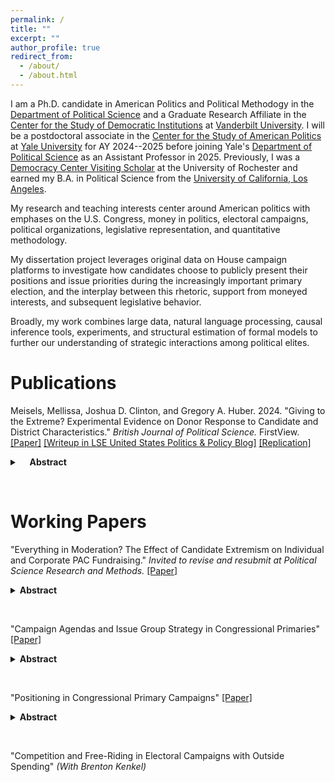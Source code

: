```yaml
---
permalink: /
title: ""
excerpt: ""
author_profile: true
redirect_from: 
  - /about/
  - /about.html
---
```


I am a Ph.D. candidate in American Politics and Political Methodogy in the [Department of Political Science](https://www.vanderbilt.edu/political-science/) and a Graduate Research Affiliate in the [Center for the Study of Democratic Institutions](https://www.vanderbilt.edu/csdi/)  at [Vanderbilt University](http://vanderbilt.edu/). I will be a postdoctoral associate in the [Center for the Study of American Politics](https://csap.yale.edu/) at [Yale University](https://www.yale.edu/) for AY 2024--2025 before joining Yale's [Department of Political Science](https://politicalscience.yale.edu/) as an Assistant Professor in 2025. Previously, I was a [Democracy Center Visiting Scholar](https://www.sas.rochester.edu/democracycenter/research/visiting-scholars.html) at the University of Rochester and earned my B.A. in Political Science from the [University of California, Los Angeles](http://ucla.edu/). 

My research and teaching interests center around American politics with emphases on the U.S. Congress, money in politics, electoral campaigns, political organizations, legislative representation, and quantitative methodology. 

My dissertation project leverages original data on House campaign platforms to investigate how candidates choose to publicly present their positions and issue priorities during the increasingly important primary election, and the interplay between this rhetoric, support from moneyed interests, and subsequent legislative behavior.

Broadly, my work combines large data, natural language processing, causal inference tools, experiments, and structural estimation of formal models to further our understanding of strategic interactions among political elites.

# Publications

Meisels, Mellissa, Joshua D. Clinton, and Gregory A. Huber. 2024. "Giving to the Extreme? Experimental Evidence on Donor Response to Candidate and District Characteristics." *British Journal of Political Science.* FirstView. [\[Paper\]](https://doi.org/10.1017/S0007123423000650) [\[Writeup in LSE United States Politics & Policy Blog\]](https://blogs.lse.ac.uk/usappblog/2024/02/08/political-donors-prefer-extreme-candidates-but-the-competitiveness-of-the-election-and-their-opponents-views-matter-too/) [\[Replication\]](https://dataverse.harvard.edu/dataset.xhtml?persistentId=doi:10.7910/DVN/Q1X3RZ) 
<details>
<summary>&nbsp;&nbsp;&nbsp;&nbsp;<b>Abstract</b></summary>
<i>How does candidate ideology affect donors' contribution decisions in U.S. House elections? Studies of donor motivations have struggled with confounding of candidate, donor, and district characteristics in observational data and the difficulty of assessing trade-offs in surveys. We investigate how these factors affect contribution decisions using experimental vignettes administered to 7,000 verified midterm donors. While ideological congruence influences donors' likelihood of contributing to a candidate, district competitiveness and opponent extremity are equally important. Moreover, the response to ideology is asymmetric and heterogeneous: donors penalize more moderate candidates five times more heavily than more extreme candidates, with the most extreme donors exhibiting the greatest preference for candidates even more extreme than themselves. Republicans also exhibit a greater relative preference for extremism than Democrats, although partisan differences are smaller than differences by donor extremism. Our findings suggest that strategic considerations matter, and donors incentivize candidate extremism even more than previously thought.</i>
  
</details>  

&nbsp;  

# Working Papers
  
"Everything in Moderation? The Effect of Candidate Extremism on Individual and Corporate PAC Fundraising." *Invited to revise and resubmit at Political Science Research and Methods.* [\[Paper\]](/files/EIM_MM.pdf)

<details>
<summary><b>Abstract</b></summary>
<i>Do ideologically extreme candidates enjoy fundraising advantages over more moderate candidates? Extant work documents a relationship between candidates’ positions and campaign contributions subnationally and in donor surveys, yet identification challenges have hampered investigation in the congressional context. Employing a close primaries regression discontinuity design using “as-if random” nominations of extreme versus moderate House candidates from 1980 to 2020, I find that extreme and moderate nominees raise similar amounts of general election contributions from both individual donors and corporate PACs. At the contributor level, corporate PACs are more likely to fund moderates than extremists, and results regarding individuals’ decisions are inconsistent. These findings contribute to ongoing debates regarding the extent and nature of campaign contributors’ role in congressional polarization.</i>

</details>  

&nbsp;  
  
"Campaign Agendas and Issue Group Strategy in Congressional Primaries" [\[Paper\]](/files/Meisels_CampaignIssueGroups.pdf)

<details>
<summary><b>Abstract</b></summary>

<i>Which candidates do issue PACs support in House primaries? Competing theories suggest a focus on either friendly incumbents or new potential allies, yet evaluating divergent predictions requires data on candidates’ agendas. I leverage original issue platform text from campaign websites, FEC receipts, and bill summaries to measure campaign attention, PAC funding, and legislative activity across nine major issue areas from 2016 to 2022. I use various within–candidate research designs to show that candidates who prioritize an issue raise more money from PACs related to the issue, and these “issue champions” enjoy double the incumbency advantage in issue PAC fundraising compared to others — a difference not attributable to differences in subsequent legislative activity. These results illuminate the beginning of legislator–group relationships by providing new evidence that issue groups rely on campaign rhetoric in primaries to identify and foster connections with potential champions of their cause.</i>
</details>  
   
&nbsp;  
   
"Positioning in Congressional Primary Campaigns" [\[Paper\]](/files/MM_PCPC.pdf)

<details>
<summary><b>Abstract</b></summary>

<i>The concept of campaign positioning is integral to theoretical investigation of elections, representation, and political behavior, yet empirical studies rely upon proxy measures that may not reflect candidates’ public campaign positions. Leveraging original data on issue platforms from the campaign websites of 2016---2022 congressional primary candidates, I introduce a new measure based directly on candidates’ own campaign positions during the increasingly important primary election stage. Primary campaign positions are temporally dynamic, straightforward to validate, and clearly recover a recognizable liberal--conservative dimension. The utility of the measure is demonstrated with an application to an ongoing debate about whether nationalization mitigates candidates' district ties, wherein I find that primary candidates' rhetoric varies systematically with district partisanship. Estimating primary candidates' positions independently of campaign receipts and roll--call voting facilitates future investigation into the substantive relationships between public campaign rhetoric, financial contributions, and subsequent legislative behavior.</i>

</details>  

&nbsp;  

"Competition and Free-Riding in Electoral Campaigns with Outside Spending" *(With Brenton Kenkel)*



